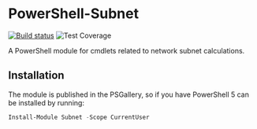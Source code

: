 # PowerShell-Subnet

[![Build status](https://ci.appveyor.com/api/projects/status/xbxvp561gqw4knq4?svg=true)](https://ci.appveyor.com/project/markwragg/powershell-subnet) ![Test Coverage](https://img.shields.io/badge/coverage-76%25-yellow.svg?maxAge=60)

A PowerShell module for cmdlets related to network subnet calculations.

## Installation

The module is published in the PSGallery, so if you have PowerShell 5 can be installed by running:

```powershell
Install-Module Subnet -Scope CurrentUser
```

